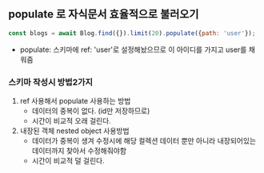 ## populate 로 자식문서 효율적으로 불러오기

```jsx
const blogs = await Blog.find({}).limit(20).populate({path: 'user'});
```

- populate: 스키마에 ref: 'user'로 설정해놨으므로 이 아이디를 가지고 user를 채워줌

### 스키마 작성시 방법2가지

1. ref 사용해서 populate 사용하는 방법
    - 데이터의 중복이 없다. (id만 저장하므로)
    - 시간이 비교적 오래 걸린다.
2. 내장된 객체 nested object 사용방법
    - 데이터가 중복이 생겨 수정시에 해당 컬렉션 데이터 뿐만 아니라 내장되어있는 데이터까지 찾아서 수정해줘야함
    - 시간이 비교적 덜 걸린다.
